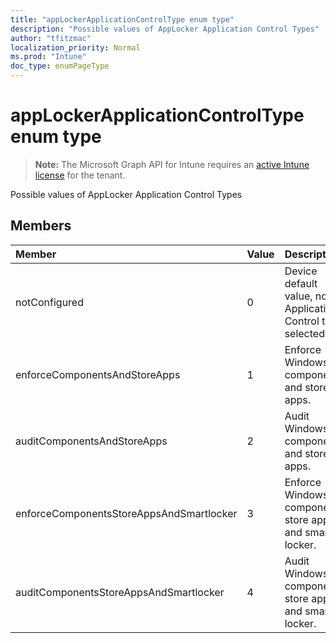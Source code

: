 ```yaml
---
title: "appLockerApplicationControlType enum type"
description: "Possible values of AppLocker Application Control Types"
author: "tfitzmac"
localization_priority: Normal
ms.prod: "Intune"
doc_type: enumPageType
---
```


# appLockerApplicationControlType enum type

> **Note:** The Microsoft Graph API for Intune requires an [active Intune license](https://go.microsoft.com/fwlink/?linkid=839381) for the tenant.

Possible values of AppLocker Application Control Types

## Members
|Member|Value|Description|
|:---|:---|:---|
|notConfigured|0|Device default value, no Application Control type selected.|
|enforceComponentsAndStoreApps|1|Enforce Windows component and store apps.|
|auditComponentsAndStoreApps|2|Audit Windows component and store apps.|
|enforceComponentsStoreAppsAndSmartlocker|3|Enforce Windows components, store apps and smart locker.|
|auditComponentsStoreAppsAndSmartlocker|4|Audit Windows components, store apps and smart locker​.|




